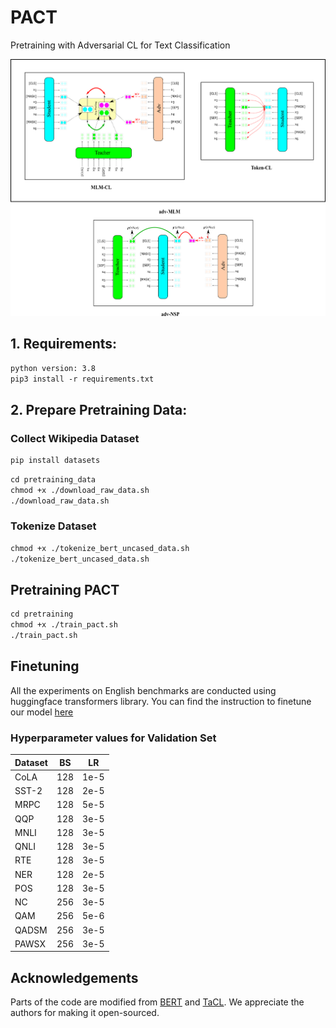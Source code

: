 # PACT
Pretraining with Adversarial CL for Text Classification

![plot](./Images/PACT.png)

## 1. Requirements:
```diff
python version: 3.8
pip3 install -r requirements.txt
```

## 2. Prepare Pretraining Data:

### Collect Wikipedia Dataset
```diff
pip install datasets 
```
```diff
cd pretraining_data
chmod +x ./download_raw_data.sh
./download_raw_data.sh 
```

### Tokenize Dataset

```diff
chmod +x ./tokenize_bert_uncased_data.sh
./tokenize_bert_uncased_data.sh
```

## Pretraining PACT

```diff
cd pretraining
chmod +x ./train_pact.sh
./train_pact.sh
```

## Finetuning

All the experiments on English benchmarks are conducted using huggingface transformers library. You can find the instruction to finetune our model [here](https://github.com/huggingface/transformers/tree/main/examples/pytorch/text-classification)

### Hyperparameter values for Validation Set

| Dataset  | BS | LR |
| ------------- | ------------- | ------------- |
| CoLA  | 128  | 1e-5  |
| SST-2  | 128  | 2e-5  |
| MRPC  | 128  | 5e-5  |
| QQP  | 128  | 3e-5  |
| MNLI  | 128  | 3e-5  |
| QNLI  | 128  | 3e-5  |
| RTE  | 128  | 3e-5  |
| NER  | 128  | 2e-5  |
| POS  | 128  | 3e-5  |
| NC  | 256  | 3e-5  |
| QAM  | 256  | 5e-6  |
| QADSM  | 256  | 3e-5  |
| PAWSX  | 256  | 3e-5  |

## Acknowledgements

Parts of the code are modified from [BERT](https://github.com/jcyk/BERT) and [TaCL](https://github.com/yxuansu/TaCL). We appreciate the authors for making it open-sourced.
